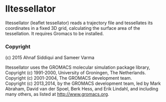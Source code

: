 # lltessellator

lltessellator (leaflet tessellator) reads a trajectory file and tessellates its coordinates in a fixed 3D grid, calculating the surface area of the tessellation. It requires Gromacs to be installed.

### Copyright 
(c) 2015 Ahnaf Siddiqui and Sameer Varma

lltessellator uses the GROMACS molecular simulation package library,  
Copyright (c) 1991-2000, University of Groningen, The Netherlands.  
Copyright (c) 2001-2004, The GROMACS development team.  
Copyright (c) 2013,2014, by the GROMACS development team, led by Mark Abraham, David van der Spoel, Berk Hess, and Erik Lindahl, and including many others, as listed at http://www.gromacs.org.